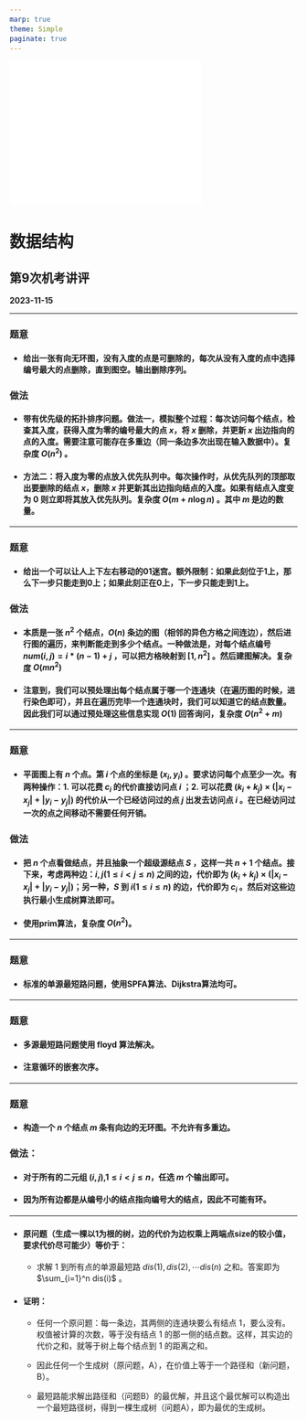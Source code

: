 ```yaml
---
marp: true
theme: Simple
paginate: true
---
```


<style scoped>
    section {
  text-align: center;
    }
</style>

<!--
_backgroundImage: url("./images/bg1.jpg")
_paginate: false 
-->

![img w:400px h:80px](./images/white.png)
# 数据结构
## 第9次机考讲评


**2023-11-15**

---

<!--_header: A. 选课 -->

### 题意
* #### 给出一张有向无环图，没有入度的点是可删除的，每次从没有入度的点中选择编号最大的点删除，直到图空。输出删除序列。

### 做法

* #### 带有优先级的拓扑排序问题。做法一，模拟整个过程：每次访问每个结点，检查其入度，获得入度为零的编号最大的点 $x$，将 $x$ 删除，并更新 $x$ 出边指向的点的入度。需要注意可能存在多重边（同一条边多次出现在输入数据中）。复杂度 $O(n^2)$ 。

* #### 方法二：将入度为零的点放入优先队列中。每次操作时，从优先队列的顶部取出要删除的结点 $x$，删除 $x$ 并更新其出边指向结点的入度。如果有结点入度变为 $0$ 则立即将其放入优先队列。复杂度 $O(m+n\log n)$ 。其中 $m$ 是边的数量。


---

<!--_header: B. 01迷宫 -->

### 题意
* #### 给出一个可以让人上下左右移动的01迷宫。额外限制：如果此刻位于1上，那么下一步只能走到0上；如果此刻正在0上，下一步只能走到1上。

### 做法
* #### 本质是一张 $n^2$ 个结点，$O(n)$ 条边的图（相邻的异色方格之间连边），然后进行图的遍历，来判断能走到多少个结点。一种做法是，对每个结点编号 $num(i,j) = i*(n-1)+j$ ，可以把方格映射到 $[1,n^2]$ 。然后建图解决。复杂度 $O(mn^2)$ 

* #### 注意到，我们可以预处理出每个结点属于哪一个连通块（在遍历图的时候，进行染色即可），并且在遍历完毕一个连通块时，我们可以知道它的结点数量。因此我们可以通过预处理这些信息实现 $O(1)$ 回答询问，复杂度 $O(n^2 + m)$

---

<!--_header: C. 这就是法国 -->

### 题意

* #### 平面图上有 $n$ 个点。第 $i$ 个点的坐标是 $(x_i,y_i)$ 。要求访问每个点至少一次。有两种操作：1. 可以花费 $c_i$ 的代价直接访问点 $i$ ；2. 可以花费 $(k_i+k_j)\times (|x_i-x_j|+|y_i-y_j|)$ 的代价从一个已经访问过的点 $j$ 出发去访问点 $i$ 。在已经访问过一次的点之间移动不需要任何开销。

### 做法

* #### 把 $n$ 个点看做结点，并且抽象一个超级源结点 $S$ ，这样一共 $n+1$ 个结点。接下来，考虑两种边：$i,j(1\le i< j\le n)$ 之间的边，代价即为  $(k_i+k_j)\times (|x_i-x_j|+|y_i-y_j|)$；另一种，$S$ 到 $i(1\le i\le n)$ 的边，代价即为 $c_i$ 。然后对这些边执行最小生成树算法即可。

* #### 使用prim算法，复杂度 $O(n^2)$。

---

<!--_header: D. 最短路 -->
### 题意
* #### 标准的单源最短路问题，使用SPFA算法、Dijkstra算法均可。

---

<!--_header: E. 【模版】floyd -->
### 题意
* #### 多源最短路问题使用 floyd 算法解决。

* #### 注意循环的嵌套次序。

---

<!--_header: . 构造有向无环图 -->
### 题意

* #### 构造一个 $n$ 个结点 $m$ 条有向边的无环图。不允许有多重边。

### 做法：

* #### 对于所有的二元组 $(i,j)$,$1\le i< j\le n$，任选 $m$ 个输出即可。

* #### 因为所有边都是从编号小的结点指向编号大的结点，因此不可能有环。 

---

<!--_header: . 奇怪的最小生成树 -->

* #### 原问题（生成一棵以1为根的树，边的代价为边权乘上两端点size的较小值，要求代价尽可能少）等价于：
  * 求解 $1$ 到所有点的单源最短路 $dis(1),dis(2),\cdots dis(n)$ 之和。答案即为 $\sum_{i=1}^n dis(i)$ 。

* #### 证明：
  * 任何一个原问题：每一条边，其两侧的连通块要么有结点 $1$，要么没有。权值被计算的次数，等于没有结点 $1$ 的那一侧的结点数。这样，其实边的代价之和，就等于树上每个结点到 $1$ 的距离之和。

  * 因此任何一个生成树（原问题，A），在价值上等于一个路径和（新问题，B）。

  * 最短路能求解出路径和（问题B）的最优解，并且这个最优解可以构造出一个最短路径树，得到一棵生成树（问题A），即为最优的生成树。


